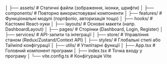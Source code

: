 │   ├── assets/             # Статичні файли (зображення, іконки, шрифти)
│   ├── components/         # Повторно використовувані компоненти
│   ├── features/           # Функціональні модулі (портфоліо, авторизація тощо)
│   ├── hooks/              # Кастомні React-хуки
│   ├── layouts/            # Основні макети (напр. DashboardLayout)
│   ├── pages/              # Сторінки (Dashboard, Login, Register)
│   ├── services/           # API-запити та інтеграції
│   ├── store/              # Управління станом (Redux/Zustand/Context API)
│   ├── styles/             # Глобальні стилі або Tailwind конфігурації
│   ├── utils/              # Утилітарні функції
│   ├── App.tsx             # Головний компонент програми
│   ├── index.tsx           # Точка входу у програму
│   └── vite.config.ts      # Конфігурація Vite